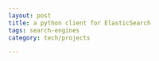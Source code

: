 ```yaml
---
layout: post
title: a python client for ElasticSearch  
tags: search-engines
category: tech/projects

---
```


<script src="https://gist.github.com/selimslab/5b874ad5ce74cc11d0638bef25d41f9d.js"></script>